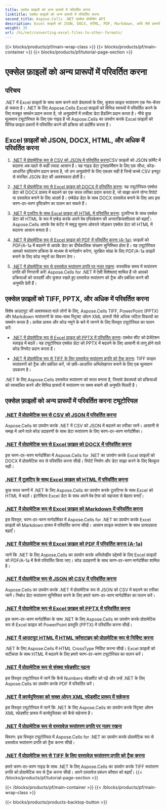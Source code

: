 ```yaml
---
title: एक्सेल फ़ाइलों को अन्य प्रारूपों में परिवर्तित करना
linktitle: एक्सेल फ़ाइलों को अन्य प्रारूपों में परिवर्तित करना
second_title: Aspose.Cells .NET एक्सेल प्रोसेसिंग API
description: Excel फ़ाइलों को JSON, DOCX, HTML, PDF, Markdown, आदि जैसे प्रारूपों में परिवर्तित करने के लिए एक व्यापक Aspose.Cells for .NET ट्यूटोरियल सूची का अन्वेषण करें।
weight: 35
url: /hi/net/converting-excel-files-to-other-formats/
---
```


{{< blocks/products/pf/main-wrap-class >}}
{{< blocks/products/pf/main-container >}}
{{< blocks/products/pf/tutorial-page-section >}}

# एक्सेल फ़ाइलों को अन्य प्रारूपों में परिवर्तित करना

## परिचय

.NET में Excel फ़ाइलों के साथ काम करने वाले डेवलपर्स के लिए, कुशल फ़ाइल रूपांतरण एक गेम-चेंजर हो सकता है। .NET के लिए Aspose.Cells Excel फ़ाइलों को विभिन्न स्वरूपों में परिवर्तित करने के लिए मजबूत समर्थन प्रदान करता है, जो अनुप्रयोगों में लचीला डेटा हैंडलिंग प्रदान करता है। नीचे कुछ मूल्यवान ट्यूटोरियल के लिए एक गाइड है जो Aspose.Cells का उपयोग करके Excel फ़ाइलों को विभिन्न फ़ाइल प्रकारों में परिवर्तित करने की प्रक्रिया को प्रदर्शित करता है।

## Excel फ़ाइलों को JSON, DOCX, HTML, और अधिक में परिवर्तित करना

1. [.NET में प्रोग्रामेटिक रूप से CSV को JSON में परिवर्तित करना](./converting-csv-to-json/)CSV फ़ाइलों को JSON फ़ॉर्मेट में बदलना अब पहले से कहीं ज़्यादा आसान है। यह गाइड डेटा ट्रांसफ़ॉर्मेशन के लिए एक सीधा, कोड-आधारित दृष्टिकोण प्रदान करता है, जो उन अनुप्रयोगों के लिए एकदम सही है जिन्हें कच्चे CSV इनपुट से संरचित JSON डेटा की आवश्यकता होती है।

2. [.NET में प्रोग्रामेटिक रूप से Excel फ़ाइल को DOCX में परिवर्तित करना](./converting-excel-file-to-docx/): यह ट्यूटोरियल एक्सेल डेटा को DOCX प्रारूप में बदलने का एक सरल तरीका प्रदान करता है, जो साझा करने योग्य रिपोर्ट या दस्तावेज़ बनाने के लिए आदर्श है। एम्बेडेड डेटा के साथ DOCX दस्तावेज़ बनाने के लिए आप इस चरण-दर-चरण दृष्टिकोण का पालन कर सकते हैं।

3. [.NET में टूलटिप के साथ Excel फ़ाइल को HTML में परिवर्तित करना](./converting-excel-file-to-html-with-tooltip/): टूलटिप्स के साथ एक्सेल डेटा को HTML के रूप में एम्बेड करके अपने वेब एप्लिकेशन की अन्तरक्रियाशीलता को बढ़ाएँ। Aspose.Cells आपके वेब कंटेंट में समृद्ध सूचना ओवरले जोड़कर एक्सेल डेटा को HTML में बदलना आसान बनाता है।

4. [.NET में प्रोग्रामेटिक रूप से Excel फ़ाइल को PDF में परिवर्तित करना (A-1a)](./converting-excel-file-to-pdf-a-1a/): फ़ाइलों को PDF/A-1a में बदलने से आपके डेटा का दीर्घकालिक संरक्षण सुनिश्चित होता है। यह ट्यूटोरियल आपको रूपांतरण प्रक्रिया के माध्यम से मार्गदर्शन करेगा, सुरक्षित संग्रह के लिए PDF/A-1a फ़ाइलें बनाने के लिए कोड नमूनों का विवरण देगा।

5. [.NET में प्रोग्रामेटिक रूप से दस्तावेज़ रूपांतरण प्रगति पर नज़र रखना](./tracking-document-conversion-progress/): वास्तविक समय में रूपांतरण प्रगति की निगरानी करें! Aspose.Cells for .NET में ऐसी विशेषताएं शामिल हैं जो आपको प्रक्रियाओं को पारदर्शी और कुशल रखते हुए दस्तावेज़ रूपांतरण को ट्रैक और प्रबंधित करने की अनुमति देती हैं।

## एक्सेल फ़ाइलों को TIFF, PPTX, और अधिक में परिवर्तित करना

विशेष आउटपुट की आवश्यकता वाले लोगों के लिए, Aspose.Cells TIFF, PowerPoint (PPTX) और Markdown रूपांतरणों के साथ-साथ स्ट्रिक्ट ओपन XML प्रारूपों जैसे अधिक जटिल विकल्पों का समर्थन करता है। प्रत्येक प्रारूप और कोड नमूने के बारे में जानने के लिए विस्तृत ट्यूटोरियल का पालन करें:

- [.NET में प्रोग्रामेटिक रूप से Excel फ़ाइल को PPTX में परिवर्तित करना](./converting-excel-file-to-pptx/): एक्सेल शीट को प्रेजेंटेशन स्लाइड में बदलें। यह ट्यूटोरियल एक्सेल डेटा को PPTX में बदलने के लिए आसानी से लागू होने वाले कोड स्निपेट प्रदान करता है।

- [.NET में प्रोग्रामेटिक रूप से TIFF के लिए दस्तावेज़ रूपांतरण प्रगति को ट्रैक करना](./tracking-document-conversion-progress-for-tiff/): TIFF फ़ाइल रूपांतरणों को ट्रैक और प्रबंधित करें, जो छवि-आधारित अभिलेखागार बनाने के लिए एक मूल्यवान उपकरण है।

.NET के लिए Aspose.Cells दस्तावेज़ रूपांतरण को सरल बनाता है, जिससे डेवलपर्स को प्रक्रियाओं को स्वचालित करने और विभिन्न प्रारूपों में रूपांतरण पर समय बचाने की अनुमति मिलती है।

## एक्सेल फ़ाइलों को अन्य प्रारूपों में परिवर्तित करना ट्यूटोरियल
### [.NET में प्रोग्रामेटिक रूप से CSV को JSON में परिवर्तित करना](./converting-csv-to-json/)
Aspose.Cells का उपयोग करके .NET में CSV को JSON में बदलने का तरीका जानें। आसानी से समझ में आने वाले कोड उदाहरणों के साथ डेटा रूपांतरण के लिए चरण-दर-चरण मार्गदर्शिका।
### [.NET में प्रोग्रामेटिक रूप से Excel फ़ाइल को DOCX में परिवर्तित करना](./converting-excel-file-to-docx/)
इस चरण-दर-चरण मार्गदर्शिका में Aspose.Cells for .NET का उपयोग करके Excel फ़ाइलों को DOCX में प्रोग्रामेटिक रूप से परिवर्तित करना सीखें। रिपोर्ट निर्माण और डेटा साझा करने के लिए बिल्कुल सही।
### [.NET में टूलटिप के साथ Excel फ़ाइल को HTML में परिवर्तित करना](./converting-excel-file-to-html-with-tooltip/)
कुछ सरल चरणों में .NET के लिए Aspose.Cells का उपयोग करके टूलटिप्स के साथ Excel को HTML में बदलें। इंटरैक्टिव Excel डेटा के साथ अपने वेब ऐप्स को सहजता से बेहतर बनाएँ।
### [.NET में प्रोग्रामेटिक रूप से Excel फ़ाइल को Markdown में परिवर्तित करना](./converting-excel-file-to-markdown/)
इस विस्तृत, चरण-दर-चरण मार्गदर्शिका में Aspose.Cells for .NET का उपयोग करके Excel फ़ाइलों को Markdown प्रारूप में परिवर्तित करना सीखें। आसान फ़ाइल रूपांतरण के साथ उत्पादकता बढ़ाएँ।
### [.NET में प्रोग्रामेटिक रूप से Excel फ़ाइल को PDF में परिवर्तित करना (A-1a)](./converting-excel-file-to-pdf-a-1a/)
जानें कि .NET के लिए Aspose.Cells का उपयोग करके अभिलेखीय उद्देश्यों के लिए Excel फ़ाइलों को PDF/A-1a में कैसे परिवर्तित किया जाए। कोड उदाहरणों के साथ चरण-दर-चरण मार्गदर्शिका शामिल है।
### [.NET में प्रोग्रामेटिक रूप से JSON को CSV में परिवर्तित करना](./converting-json-to-csv/)
Aspose.Cells का उपयोग करके .NET में प्रोग्रामेटिक रूप से JSON को CSV में बदलने का तरीका जानें। निर्बाध डेटा रूपांतरण सुनिश्चित करने के लिए हमारे चरण-दर-चरण मार्गदर्शिका का पालन करें।
### [.NET में प्रोग्रामेटिक रूप से Excel फ़ाइल को PPTX में परिवर्तित करना](./converting-excel-file-to-pptx/)
इस चरण-दर-चरण मार्गदर्शिका के साथ .NET के लिए Aspose.Cells का उपयोग करके प्रोग्रामेटिक रूप से Excel फ़ाइल को PowerPoint प्रस्तुति (PPTX) में परिवर्तित करना सीखें।
### [.NET में आउटपुट HTML में HTML क्रॉसटाइप को प्रोग्रामेटिक रूप से निर्दिष्ट करना](./specifying-html-crosstype-in-output-html/)
.NET के लिए Aspose.Cells में HTML CrossType निर्दिष्ट करना सीखें। Excel फ़ाइलों को सटीकता के साथ HTML में बदलने के लिए हमारे चरण-दर-चरण ट्यूटोरियल का पालन करें।
### [.NET में प्रोग्रामेटिक रूप से संख्या स्प्रेडशीट पढ़ना](./reading-numbers-spreadsheet/)
इस विस्तृत ट्यूटोरियल में जानें कि कैसे Numbers स्प्रेडशीट को पढ़ें और उन्हें .NET के लिए Aspose.Cells का उपयोग करके PDF में परिवर्तित करें।
### [.NET में कार्यपुस्तिका को सख्त ओपन XML स्प्रेडशीट प्रारूप में सहेजना](./saving-workbook-to-strict-open-xml-spreadsheet-format/)
इस विस्तृत ट्यूटोरियल में जानें कि .NET के लिए Aspose.Cells का उपयोग करके स्ट्रिक्ट ओपन XML स्प्रेडशीट प्रारूप में कार्यपुस्तिका को कैसे सहेजना है।
### [.NET में प्रोग्रामेटिक रूप से दस्तावेज़ रूपांतरण प्रगति पर नज़र रखना](./tracking-document-conversion-progress/)
विवरण: इस विस्तृत ट्यूटोरियल में Aspose.Cells for .NET का उपयोग करके प्रोग्रामेटिक रूप से दस्तावेज़ रूपांतरण प्रगति को ट्रैक करना सीखें।
### [.NET में प्रोग्रामेटिक रूप से TIFF के लिए दस्तावेज़ रूपांतरण प्रगति को ट्रैक करना](./tracking-document-conversion-progress-for-tiff/)
हमारे चरण-दर-चरण गाइड के साथ .NET के लिए Aspose.Cells का उपयोग करके TIFF रूपांतरण प्रगति को प्रोग्रामेटिक रूप से ट्रैक करना सीखें। अपने दस्तावेज़ प्रबंधन कौशल को बढ़ाएँ।
{{< /blocks/products/pf/tutorial-page-section >}}

{{< /blocks/products/pf/main-container >}}
{{< /blocks/products/pf/main-wrap-class >}}

{{< blocks/products/products-backtop-button >}}

